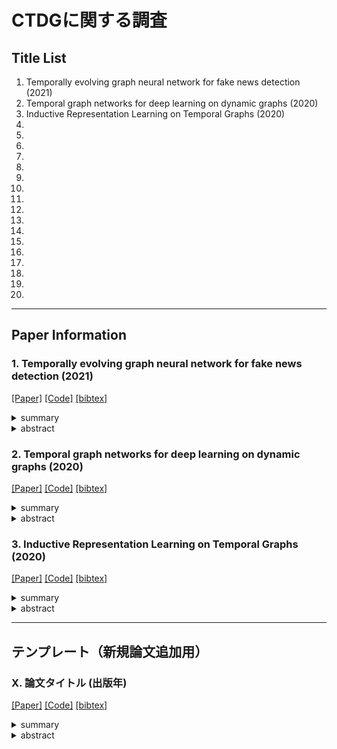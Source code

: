 # CTDGに関する調査

## Title List

1. Temporally evolving graph neural network for fake news detection (2021)
2. Temporal graph networks for deep learning on dynamic graphs (2020)
3. Inductive Representation Learning on Temporal Graphs (2020)
4. 
5. 
6. 
7. 
8. 
9. 
10. 
11. 
12. 
13. 
14. 
15. 
16. 
17. 
18. 
19. 
20. 

---

## Paper Information
### 1. Temporally evolving graph neural network for fake news detection (2021)
[[Paper]](https://www.sciencedirect.com/science/article/pii/S0306457321001965)
[[Code]]()
[[bibtex]]()
<details><summary>summary</summary><div>
  
CTDGを用いたフェイクニュース検出の代表的研究．時間的に変化するグラフを使用して，ソーシャルメディア上のフェイクニュースを検出する手法を提案している．手法名TGNF．バックボーンとしてTGN[2]を利用．さらに敵対的学習を利用したTDN（時間差分ネットワーク）を設計．TDNはコサイン類似度で隣接する時間軸のグラフ特徴量の差を大きくする損失．メモリモジュールを使っているのでTGATではなくTGNと考えるのが妥当．

- 著者: "Chenguang Song / Kai Shu / Bin Wu"
- 出版年: 2021
- 出版元: Elsevier
- インパクト: CTDGの導入および精度向上

- Keywords : `Fake News Detection`, `CTDG`, `Graph Neural Network`, `Temporal Graph`
- 関連論文: `-`
- 引用数: `182`
- 実装検証: `未`


</div></details> 

<details><summary>abstract</summary><div>
ソーシャルメディアにおけるフェイクニュースの拡散は，世論や社会の発展に好ましくない影響をもたらす可能性があります．近年，効果的な検出および介入アルゴリズムを開発するために多くの努力が払われてきました．既存の拡散モデルに基づくフェイクニュース検出手法のほとんどは，【静的ネットワーク】に着目しており，学習アルゴリズムを実行する前に情報拡散ネットワークの全構造がアクセス可能であることを前提としています．しかし，現実世界の情報拡散ネットワークでは，新しいノードやエッジが絶えず出現します．そこで本論文では，構造，内容のセマンティクス，そして時間的情報を融合できる，新たな時間的拡散に基づくフェイクニュース検出のフレームワークを提案します．特に，我々のモデルは，連続時間動的拡散ネットワークの設定下でグラフが進化していくものとして，現実世界のニュースが持つ【時間的進化】のパターンをモデル化することができます．我々は大規模な実世界のデータセットを用いて広範な実験を行い，その実験結果は，提案モデルが最先端のフェイクニュース検出手法よりも優れた性能を発揮することを示しています．
</div></details> 

### 2. Temporal graph networks for deep learning on dynamic graphs (2020)
[[Paper]](https://arxiv.org/abs/2006.10637)
[[Code]](https://github.com/twitter-research/tgn/tree/master)
[[bibtex]]()
<details><summary>summary</summary><div>
TGNの提案．TGAT[3]がベースになっている?TGNFのバックボーンはこれ．論文の内容にしっかり目を通して要確認．TGATにメモリモジュールを追加したものがTGN．


- 著者: "E. Rossi et al."
- 出版年: 2020
- 出版元: ICML2020
- インパクト: TGNFのバックボーン

- Keywords : `CTDG`, `Temporal Graph`, `Dynamic Graph`
- 関連論文: `Inductive Representation Learning on Temporal Graphs`
- 引用数: `963`
- 実装検証: `進行中`


</div></details> 

<details><summary>abstract</summary><div>
グラフニューラルネットワーク（GNN）は、生物学や素粒子物理学からソーシャルネットワーク、推薦システムに至るまで、幅広い問題で生じる関係性や相互作用の複雑なシステムを学習できる能力を持つことから、近年ますます人気が高まっています。グラフ上の深層学習モデルは多数存在しますが、何らかの動的な性質（例：時間とともに変化する特徴や接続性）を持つグラフを扱うためのアプローチは、これまでにほとんど提案されてきませんでした。

本稿では、「テンポラルグラフネットワーク（TGN）」を提案します。これは、時間情報付きイベントのシーケンスとして表現される動的グラフに対する深層学習のための、汎用的かつ効率的なフレームワークです。TGNは、メモリモジュールとグラフベースの演算子という新たな組み合わせにより、既存のアプローチの性能を大幅に上回りつつ、同時により高い計算効率を実現します。

さらに、動的グラフで学習を行ういくつかの既存モデルが、我々のフレームワークの特殊なインスタンスとして位置づけられることも示します。我々は、本フレームワークの様々な構成要素について詳細なアブレーションスタディ（除去実験）を行い、動的グラフにおける複数の変換的（transductive）および帰納的（inductive）な予測タスクにおいて、最先端の性能を達成する最適な構成を考案しました。
</div></details>

### 3. Inductive Representation Learning on Temporal Graphs (2020)
[[Paper]](https://openreview.net/pdf?id=rJeW1yHYwH)
[[Code]](https://github.com/StatsDLMathsRecomSys/Inductive-representation-learning-on-temporal-graphs)
[[bibtex]]()
<details><summary>summary</summary><div>
TGATの提案．


- 著者: "Da Xu et al."
- 出版年: 2020
- 出版元: ICLR2020
- インパクト: TGNsのベースとなったモデル?

- Keywords : `CTDG`, `Temporal Graph`, `Dynamic Graph`
- 関連論文: ``
- 引用数: `817`
- 実装検証: `未`


</div></details> 

<details><summary>abstract</summary><div>

</div></details>

---

## テンプレート（新規論文追加用）
### X. 論文タイトル (出版年)
[[Paper]](論文リンク)
[[Code]](コードリポジトリリンク)
[[bibtex]](引用用bibtexリンクまたは内容)
<details><summary>summary</summary><div>
  
ここに論文の簡潔な概要を記入します．主な貢献，手法，結果などを簡潔に説明します．

- 著者: "主著者名 / 共著者名1 / 共著者名2 ..."
- 出版年: YYYY
- 出版元: ジャーナル/会議名
- インパクト: 重要な貢献，新しい手法，結果や評価指標

- Keywords : `キーワード1`, `キーワード2`, `キーワード3`
- 関連論文: `関連する論文へのリンクや名称`
- 引用数: `Google Scholarなどでの引用数`
- 実装検証: `実施済/未/一部`


</div></details> 

<details><summary>abstract</summary><div>
ここに論文のアブストラクトや詳細な要約を記入します．元の論文のアブストラクトを翻訳したものや，重要なポイントを強調したり，【重要な概念】などをハイライトしたりすることで，後で参照する際に役立ちます．

アブストラクトでは以下のポイントを含めることが推奨されます：
1. 研究の背景と問題設定
2. 既存手法の課題
3. 提案手法の新規性
4. 実験結果と評価
5. 研究の意義や将来の展望
</div></details>


